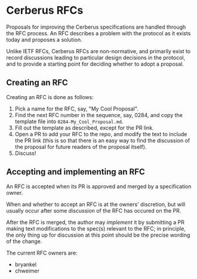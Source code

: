 # Cerberus RFCs

Proposals for improving the Cerberus specifications are handled through the RFC process. An RFC describes a problem with the protocol as it exists today and proposes a solution.

Unlike IETF RFCs, Cerberus RFCs are non-normative, and primarily exist to record discussions leading to particular design decisions in the protocol, and to provide a starting point for deciding whether to adopt a proposal.

## Creating an RFC

Creating an RFC is done as follows:
1. Pick a name for the RFC, say, "My Cool Proposal".
2. Find the next RFC number in the sequence, say, 0284, and copy the template file into `0284-My_Cool_Proposal.md`.
3. Fill out the template as described, except for the PR link.
4. Open a PR to add your RFC to the repo, and modify the text to include the PR link (this is so that there is an easy way to find the discussion of the proposal for future readers of the proposal itself).
5. Discuss!

## Accepting and implementing an RFC

An RFC is accepted when its PR is approved and merged by a specification owner.

When and whether to accept an RFC is at the owners' discretion, but will usually occur after some discussion of the RFC has occured on the PR.

After the RFC is merged, the author may *implement* it by submitting a PR making text modifications to the spec(s) relevant to the RFC; in principle, the only thing up for discussion at this point should be the precise wording of the change.

The current RFC owners are:
* bryankel
* chweimer
